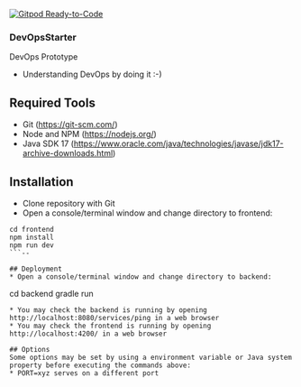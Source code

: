 [![Gitpod Ready-to-Code](https://img.shields.io/badge/Gitpod-Ready--to--Code-blue?logo=gitpod)](https://gitpod.io/from-referrer/) 

### DevOpsStarter

DevOps Prototype
* Understanding DevOps by doing it :-)

## Required Tools
* Git (https://git-scm.com/)
* Node and NPM (https://nodejs.org/)
* Java SDK 17 (https://www.oracle.com/java/technologies/javase/jdk17-archive-downloads.html)

## Installation
* Clone repository with Git
* Open a console/terminal window and change directory to frontend:
```
cd frontend
npm install
npm run dev
```--

## Deployment
* Open a console/terminal window and change directory to backend:
```
cd backend
gradle run
```
* You may check the backend is running by opening http://localhost:8080/services/ping in a web browser
* You may check the frontend is running by opening http://localhost:4200/ in a web browser

## Options
Some options may be set by using a environment variable or Java system property before executing the commands above:
* PORT=xyz serves on a different port
